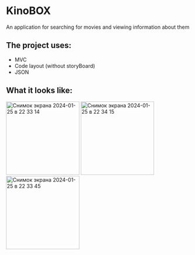 # KinoBOX
An application for searching for movies and viewing information about them

## The project uses: 
+ MVC
+ Code layout (without storyBoard)
+ JSON
   
## What it looks like:

<img width="200" alt="Снимок экрана 2024-01-25 в 22 33 14" src="https://github.com/m1c0meRr/KinoBOX/assets/140728201/fa1973db-0c2b-489b-a98b-6202acbabe0c">
<img width="200" alt="Снимок экрана 2024-01-25 в 22 34 15" src="https://github.com/m1c0meRr/KinoBOX/assets/140728201/8c1c1676-3f6d-47e1-983d-85370e5626d9">
<img width="200" alt="Снимок экрана 2024-01-25 в 22 33 45" src="https://github.com/m1c0meRr/KinoBOX/assets/140728201/cce7956c-a9ac-4425-bdaa-c487b2a97a07">
